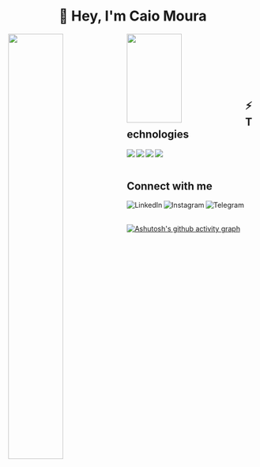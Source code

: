 <h1 align="center">
 👋 Hey, I'm Caio Moura  
</h1>

<!--
**CaioMouras/CaioMouras** is a ✨ _special_ ✨ repository because its `README.md` (this file) appears on your GitHub profile.

Here are some ideas to get you started:

- 🔭 I’m currently working on ...
- 🌱 I’m currently learning ...
- 👯 I’m looking to collaborate on ...
- 🤔 I’m looking for help with ...
- 💬 Ask me about ...
- 📫 How to reach me: ...
- 😄 Pronouns: ...
- ⚡ Fun fact: ...
-->


<img align="left" width="47%" src="https://github-readme-stats.vercel.app/api?username=CaioMouras&show_icons=true&theme=radical" />

<img align="left" width="47%" height="180px" src="https://github-readme-stats.vercel.app/api/top-langs/?username=CaioMouras&layout=compact" />

 <br />  <br />  <br />  <br />  <br />  <br />
 ## ⚡ Technologies
 
<img align="left" src="https://img.shields.io/badge/python-3670A0?style=for-the-badge&logo=python&logoColor=ffdd54" />

<img align="left" src="https://img.shields.io/badge/javascript-%23323330.svg?style=for-the-badge&logo=javascript&logoColor=%23F7DF1E" />

<img align="left" src="https://img.shields.io/badge/html5-%23E34F26.svg?style=for-the-badge&logo=html5&logoColor=white" />

<img align="left" src="https://img.shields.io/badge/css3-%231572B6.svg?style=for-the-badge&logo=css3&logoColor=white" />


## <br /> <br />Connect with me

<a href="https://linkedin.com/in/caiomoura/">
  <img align="left" alt="LinkedIn" title="LinkedIn" src="https://img.shields.io/badge/linkedin-%230077B5.svg?style=for-the-badge&logo=linkedin&logoColor=white" alt="linkedIn">
</a>

<a href="https://www.instagram.com/caio_mour4/">
  <img align="left" alt="Instagram" title="Instagram" src="https://img.shields.io/badge/Instagram-%23E4405F.svg?style=for-the-badge&logo=Instagram&logoColor=white" alt="Instagram">
</a>

<a href="https://t.me/CaioMouras">
  <img align="left" alt="Telegram" title="Telegram" src="https://img.shields.io/badge/Telegram-2CA5E0?style=for-the-badge&logo=telegram&logoColor=white" alt="Telegram">
</a> 

<br /> <br /> 

[![Ashutosh's github activity graph](https://activity-graph.herokuapp.com/graph?username=CaioMouras&theme=rogue)](https://github.com/ashutosh00710/github-readme-activity-graph)

